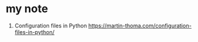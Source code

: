 # my note

1. Configuration files in Python  https://martin-thoma.com/configuration-files-in-python/

